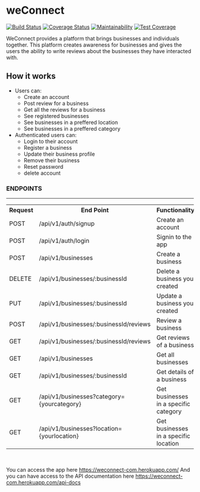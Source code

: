 # weConnect
[![Build Status](https://travis-ci.org/Oloyedesinmiloluwa/weConnect.svg?branch=db-server-develop)](https://travis-ci.org/Oloyedesinmiloluwa/weConnect)
[![Coverage Status](https://coveralls.io/repos/github/Oloyedesinmiloluwa/weConnect/badge.svg?branch=db-server-develop)](https://coveralls.io/github/Oloyedesinmiloluwa/weConnect?branch=db-server-develop)
[![Maintainability](https://api.codeclimate.com/v1/badges/f986c9b2b380d5bc7e92/maintainability)](https://codeclimate.com/github/Oloyedesinmiloluwa/weConnect/maintainability)
[![Test Coverage](https://api.codeclimate.com/v1/badges/f986c9b2b380d5bc7e92/test_coverage)](https://codeclimate.com/github/Oloyedesinmiloluwa/weConnect/test_coverage)


WeConnect provides a platform that brings businesses and individuals together. This platform
creates awareness for businesses and gives the users the ability to write reviews about the
businesses they have interacted with.

## How it works 
* Users can:
  * Create an account
  * Post review for a business
  * Get all the reviews for a business
  * See registered businesses
  * See businesses in a preffered location
  * See businesses in a preffered category
* Authenticated users can:
    * Login to their account
    * Register a business       
    * Update their business profile
    * Remove their business
    * Reset password
    * delete account
    

<h3>ENDPOINTS</h3>
<hr>
<table>
  <tr>
      <th>Request</th>
      <th>End Point</th>
      <th>Functionality</th>
  </tr>
  <tr>
      <td>POST</td>
      <td>/api/v1/auth/signup</td>
      <td>Create an account</td>
  </tr>
  <tr>
      <td>POST</td>
      <td>/api/v1/auth/login</td>
      <td>Signin to the app</td>
  </tr>
  <tr>
      <td>POST</td>
      <td>/api/v1/businesses</td>
      <td>Create a business</td>
  </tr>  
  <tr>
      <td>DELETE</td>
      <td>/api/v1/businesses/:businessId</td>
      <td>Delete a business you created</td>
  </tr>
  
  <tr>
      <td>PUT</td>
      <td>/api/v1/businesses/:businessId</td>
      <td>Update a business you created</td>
  </tr>
  
  <tr>
      <td>POST</td>
      <td>/api/v1/businesses/:businessId/reviews</td>
      <td>Review a business</td>
  </tr>
  <tr>
      <td>GET</td>
      <td>/api/v1/businesses/:businessId/reviews</td>
      <td>Get reviews of a business</td>
  </tr>
  <tr>
      <td>GET</td>
      <td>/api/v1/businesses</td>
      <td>Get all businesses</td>
  </tr>
  <tr>
      <td>GET</td>
      <td>/api/v1/businesses/:businessId</td>
      <td>Get details of a business</td>
  </tr>
  <tr>
      <td>GET</td>
      <td>/api/v1/businesses?category={yourcategory}</td>
      <td>Get businesses in a specific category</td>
  </tr>
  <tr>
      <td>GET</td>
      <td>/api/v1/businesses?location={yourlocation}</td>
      <td>Get businesses in a specific location</td>
  </tr>
</table>
<br/>

You can access the app here https://weconnect-com.herokuapp.com/
And you can have access to the API documentation here https://weconnect-com.herokuapp.com/api-docs
